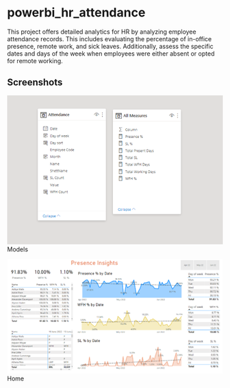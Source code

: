 # powerbi_hr_attendance
This project offers detailed analytics for HR by analyzing employee attendance records. This includes evaluating the percentage of in-office presence, remote work, and sick leaves. Additionally, assess the specific dates and days of the week when employees were either absent or opted for remote working.

## Screenshots
![Models](/screenshots/models.png)
Models<br/>


![Home](/screenshots/dashboard.png)
Home